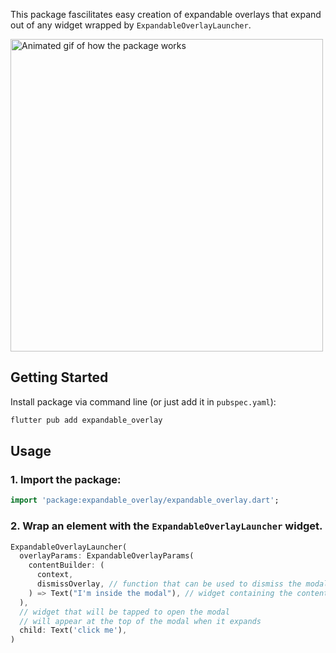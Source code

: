 This package fascilitates easy creation of expandable overlays that expand out of any widget wrapped by `ExpandableOverlayLauncher`.

<img src="https://github.com/VKBobyr/expandable-overlay/blob/master/media/demo.gif?raw=true"
     alt="Animated gif of how the package works"
     style="height: 500px;" />

## Getting Started

Install package via command line (or just add it in `pubspec.yaml`):

```bash
flutter pub add expandable_overlay
```

## Usage

### 1. Import the package:

```dart
import 'package:expandable_overlay/expandable_overlay.dart';
```

### 2. Wrap an element with the `ExpandableOverlayLauncher` widget.

```dart
ExpandableOverlayLauncher(
  overlayParams: ExpandableOverlayParams(
    contentBuilder: (
      context,
      dismissOverlay, // function that can be used to dismiss the modal through code
    ) => Text("I'm inside the modal"), // widget containing the contents of the modal
  ),
  // widget that will be tapped to open the modal
  // will appear at the top of the modal when it expands
  child: Text('click me'),
)
```
